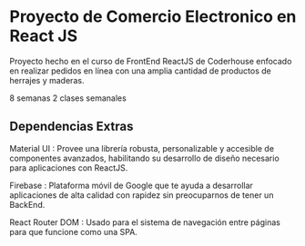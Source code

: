 # Proyecto de Comercio Electronico en React JS

Proyecto hecho en el curso de FrontEnd ReactJS de Coderhouse enfocado en realizar pedidos en línea con una amplia cantidad de productos de herrajes y maderas.

8 semanas
2 clases semanales

## Dependencias Extras

Material UI : Provee una librería robusta, personalizable y accesible de componentes avanzados, habilitando su desarrollo de diseño necesario para aplicaciones con ReactJS.

Firebase : Plataforma móvil de Google que te ayuda a desarrollar aplicaciones de alta calidad con rapidez sin preocuparnos de tener un BackEnd.

React Router DOM : Usado para el sistema de navegación entre páginas para que funcione como una SPA.


